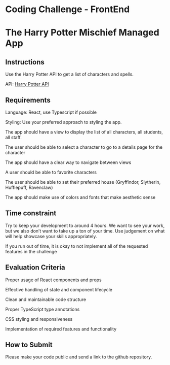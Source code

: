# Coding Challenge - FrontEnd

# The Harry Potter Mischief Managed App

## Instructions

Use the Harry Potter API to get a list of characters and spells.  

API: [Harry Potter API](https://hp-api.onrender.com/)

## Requirements

Language: React, use Typescript if possible

Styling: Use your preferred approach to styling the app.  

The app should have a view to display the list of all characters, all students, all staff.

The user should be able to select a character to go to a details page for the character

The app should have a clear way to navigate between views

A user should be able to favorite characters

The user should be able to set their preferred house (Gryffindor, Slytherin, Hufflepuff, Ravenclaw)

The app should make use of colors and fonts that make aesthetic sense

## Time constraint

Try to keep your development to around 4 hours.  We want to see your work, but we also don’t want to take up a ton of your time.  Use judgement on what will help showcase your skills appropriately. 

If you run out of time, it is okay to not implement all of the requested features in the challenge

## Evaluation Criteria

Proper usage of React components and props

Effective handling of state and component lifecycle

Clean and maintainable code structure

Proper TypeScript type annotations

CSS styling and responsiveness

Implementation of required features and functionality

## How to Submit

Please make your code public and send a link to the github repository.

